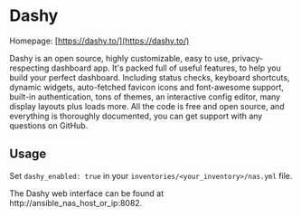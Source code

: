 
# Dashy

Homepage: [https://dashy.to/](https://dashy.to/)

Dashy is an open source, highly customizable, easy to use, privacy-respecting dashboard app.
It's packed full of useful features, to help you build your perfect dashboard. Including status checks, keyboard shortcuts, dynamic widgets, auto-fetched favicon icons and font-awesome support, built-in authentication, tons of themes, an interactive config editor, many display layouts plus loads more.
All the code is free and open source, and everything is thoroughly documented, you can get support with any questions on GitHub.

## Usage

Set `dashy_enabled: true` in your `inventories/<your_inventory>/nas.yml` file.

The Dashy web interface can be found at http://ansible_nas_host_or_ip:8082.
